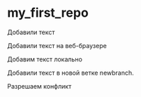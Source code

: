 # my_first_repo

Добавили текст

Добавили текст на веб-браузере

Добавим текст локально

Добавили текст в новой ветке newbranch.

Разрешаем конфликт
